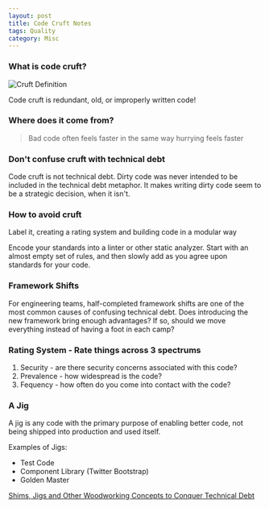 ```yaml
---
layout: post
title: Code Cruft Notes
tags: Quality 
category: Misc
---
```


### What is code cruft?

<img class="img-responsive" alt="Cruft Definition" src="{{ site.url }}/assets/images/Technical-Debt-Cruft-Definition.png">

Code cruft is redundant, old, or improperly written code!

### Where does it come from?

> Bad code often feels faster in the same way hurrying feels faster  		

### Don't confuse cruft with technical debt

Code cruft is not technical debt. Dirty code was never intended to be included in the technical debt metaphor. It makes writing dirty code seem to be a strategic decision, when it isn't.

### How to avoid cruft

Label it, creating a rating system and building code in a modular way		

Encode your standards into a linter or other static analyzer. Start with an almost empty set of rules, and then slowly add as you agree upon standards for your code.  		
 		
### Framework Shifts		
 		
For engineering teams, half-completed framework shifts are one of the most common causes of confusing technical debt. Does introducing the new framework bring enough advantages? If so, should we move everything instead of having a foot in each camp?   		
 		
### Rating System - Rate things across 3 spectrums  		
 		
1) Security - are there security concerns associated with this code?  		
2) Prevalence - how widespread is the code?  		
3) Fequency - how often do you come into contact with the code?  		
 		
### A Jig		
 		
A jig is any code with the primary purpose of enabling better code, not being shipped into production and used itself. 		
 		
Examples of Jigs:  		
- Test Code  		
- Component Library (Twitter Bootstrap)  		
- Golden Master  		

[Shims, Jigs and Other Woodworking Concepts to Conquer Technical Debt](http://firstround.com/review/shims-jigs-and-other-woodworking-concepts-to-conquer-technical-debt/)  
